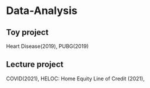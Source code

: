 # Data-Analysis
## Toy project
Heart Disease(2019), PUBG(2019)
## Lecture project 
COVID(2021), HELOC: Home Equity Line of Credit (2021), 
